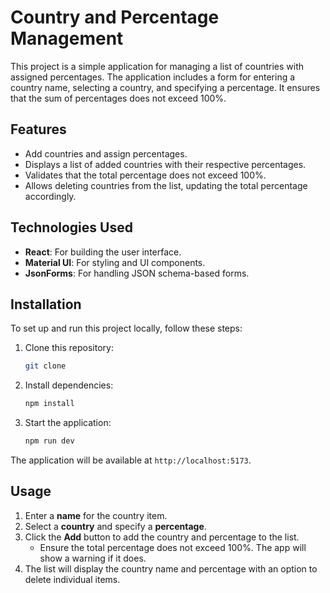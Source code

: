 # Country and Percentage Management

This project is a simple application for managing a list of countries with assigned percentages. The application includes a form for entering a country name, selecting a country, and specifying a percentage. It ensures that the sum of percentages does not exceed 100%.

## Features

- Add countries and assign percentages.
- Displays a list of added countries with their respective percentages.
- Validates that the total percentage does not exceed 100%.
- Allows deleting countries from the list, updating the total percentage accordingly.

## Technologies Used

- **React**: For building the user interface.
- **Material UI**: For styling and UI components.
- **JsonForms**: For handling JSON schema-based forms.

## Installation

To set up and run this project locally, follow these steps:

1. Clone this repository:

   ```bash
   git clone
   ```

2. Install dependencies:
   ```bash
   npm install
   ```
3. Start the application:
   ```bash
   npm run dev
   ```

The application will be available at `http://localhost:5173`.

## Usage

1. Enter a **name** for the country item.
2. Select a **country** and specify a **percentage**.
3. Click the **Add** button to add the country and percentage to the list.
   - Ensure the total percentage does not exceed 100%. The app will show a warning if it does.
4. The list will display the country name and percentage with an option to delete individual items.
